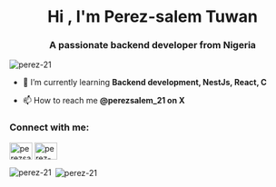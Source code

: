 <h1 align="center">Hi , I'm Perez-salem Tuwan</h1>
<h3 align="center">A passionate backend developer from Nigeria</h3>

<p align="left"> <img src="https://komarev.com/ghpvc/?username=perez-21&label=Profile%20views&color=0e75b6&style=flat" alt="perez-21" /> </p>

- 🌱 I’m currently learning **Backend development, NestJs, React, C**

- 📫 How to reach me **@perezsalem_21 on X**

<h3 align="left">Connect with me:</h3>
<p align="left">
<a href="https://twitter.com/perezsalem_21" target="blank"><img align="center" src="https://raw.githubusercontent.com/rahuldkjain/github-profile-readme-generator/master/src/images/icons/Social/twitter.svg" alt="perezsalem_21" height="30" width="40" /></a>
<a href="https://linkedin.com/in/perez-salem-tuwan-084173234" target="blank"><img align="center" src="https://raw.githubusercontent.com/rahuldkjain/github-profile-readme-generator/master/src/images/icons/Social/linked-in-alt.svg" alt="perez-salem-tuwan-084173234" height="30" width="40" /></a>
</p>

<p><img align="left" src="https://github-readme-stats.vercel.app/api/top-langs?username=perez-21&show_icons=true&locale=en&layout=compact" alt="perez-21" /></p>

<p>&nbsp;<img align="center" src="https://github-readme-stats.vercel.app/api?username=perez-21&show_icons=true&locale=en" alt="perez-21" /></p>
